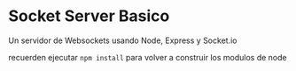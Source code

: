 # Socket Server Basico

Un servidor de Websockets usando Node, Express y Socket.io

recuerden ejecutar ```npm install``` para volver a construir los modulos de node
